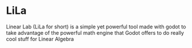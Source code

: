 # LiLa
Linear Lab (LiLa for short) is a simple yet powerful tool made with godot to take advantage of the powerful math engine that Godot offers to do really cool stuff for Linear Algebra
